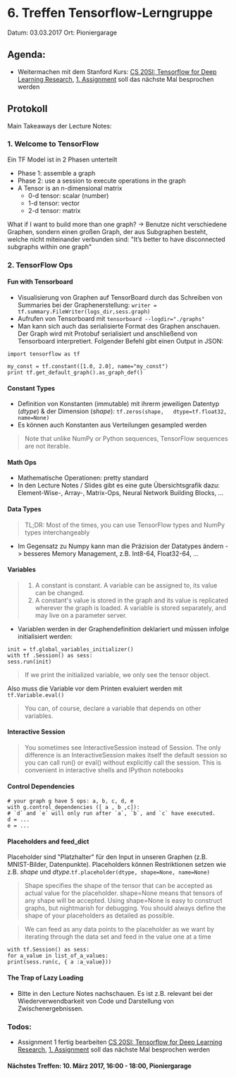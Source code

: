 # 6. Treffen Tensorflow-Lerngruppe

Datum: 03.03.2017
Ort: Pioniergarage

## Agenda:

- Weitermachen mit dem Stanford Kurs: [CS 20SI: Tensorflow for Deep Learning Research](http://web.stanford.edu/class/cs20si/index.html), [1. Assignment](http://web.stanford.edu/class/cs20si/assignments/a1.pdf) soll das nächste Mal besprochen werden


## Protokoll
Main Takeaways der Lecture Notes:

### 1. Welcome to TensorFlow 
Ein TF Model ist in 2 Phasen unterteilt
- Phase 1: assemble a graph
- Phase 2: use a session to execute operations in the graph
- A Tensor is an n-dimensional matrix
  - 0-d tensor: scalar (number)
  - 1-d tensor: vector
  - 2-d tensor: matrix

What if I want to build more than one graph? -> Benutze nicht verschiedene Graphen, sondern einen großen Graph,
der aus Subgraphen besteht, welche nicht miteinander verbunden sind: "It’s better to have disconnected subgraphs within one graph"

### 2. TensorFlow Ops

#### Fun with Tensorboard
- Visualisierung von Graphen auf TensorBoard durch das Schreiben von Summaries bei der Graphenerstellung: 
`writer = tf.summary.FileWriter(logs_dir,sess.graph)`
- Aufrufen von Tensorboard mit `tensorboard --logdir="./graphs"`
- Man kann sich auch das serialisierte Format des Graphen anschauen. Der Graph wird mit Protobuf serialisiert und anschließend von Tensorboard interpretiert. Folgender Befehl gibt einen Output in JSON:
```
import tensorflow as tf

my_const = tf.constant([1.0, 2.0], name="my_const")
print tf.get_default_graph().as_graph_def()
```

#### Constant Types
- Definition von Konstanten (immutable) mit ihrerm jeweiligen Datentyp (_dtype_) & der Dimension (_shape_): 
  `tf.zeros(shape,   dtype=tf.float32, name=None)`
- Es können auch Konstanten aus Verteilungen gesampled werden
> Note that unlike NumPy or Python sequences, TensorFlow sequences are not iterable.

#### Math Ops
- Mathematische Operationen: pretty standard
- In den Lecture Notes / Slides gibt es eine gute Übersichtsgrafik dazu: Element-Wise-, Array-, Matrix-Ops, Neural Network 
  Building Blocks, ...

#### Data Types 
> TL;DR: Most of the times, you can use TensorFlow types and NumPy types interchangeably
- Im Gegensatz zu Numpy kann man die Präzision der Datatypes ändern -> besseres Memory Management, z.B. Int8-64, Float32-64, ...

#### Variables
> 1. A constant is constant. A variable can be assigned to, its value can be changed.
> 2. A constant's value is stored in the graph and its value is replicated wherever the graph is
> loaded. A variable is stored separately, and may live on a parameter server.

- Variablen werden in der Graphendefinition deklariert und müssen infolge initialisiert werden:
```
init = tf.global_variables_initializer()
with tf .Session() as sess:
sess.run(init)
```

> If we print the initialized variable, we only see the tensor object.

Also muss die Variable vor dem Printen evaluiert werden mit `tf.Variable.eval()`

> You can, of course, declare a variable that depends on other variables.

#### Interactive Session
> You sometimes see InteractiveSession instead of Session. The only difference is an
> InteractiveSession makes itself the default session so you can call run() or eval() without
> explicitly call the session. This is convenient in interactive shells and IPython notebooks

#### Control Dependencies
```
# your graph g have 5 ops: a, b, c, d, e
with g.control_dependencies ([ a , b ,c]):
# `d` and `e` will only run after `a`, `b`, and `c` have executed.
d = ...
e = ...
```

#### Placeholders and feed_dict
Placeholder sind "Platzhalter" für den Input in unseren Graphen (z.B. MNIST-Bilder, Datenpunkte). Placeholders können Restriktionen setzen wie z.B. _shape_ und _dtype_.`tf.placeholder(dtype, shape=None, name=None)`
> Shape specifies the shape of the tensor that can be accepted as actual value for the
> placeholder. shape=None means that tensors of any shape will be accepted. Using
> shape=None is easy to construct graphs, but nightmarish for debugging. You should always
> define the shape of your placeholders as detailed as possible.


> We can feed as any data points to the placeholder as we want by iterating through the data set
and feed in the value one at a time
```
with tf.Session() as sess:
for a_value in list_of_a_values:
print(sess.run(c, { a :a_value}))
```

#### The Trap of Lazy Loading 
- Bitte in den Lecture Notes nachschauen. Es ist z.B. relevant bei der Wiederverwendbarkeit von Code und Darstellung von Zwischenergebnissen.

### Todos:

- Assignment 1 fertig bearbeiten [CS 20SI: Tensorflow for Deep Learning Research](http://web.stanford.edu/class/cs20si/index.html), 
[1. Assignment](http://web.stanford.edu/class/cs20si/assignments/a1.pdf) soll das nächste Mal besprochen werden


#### Nächstes Treffen: 10. März 2017, 16:00 - 18:00, Pioniergarage
